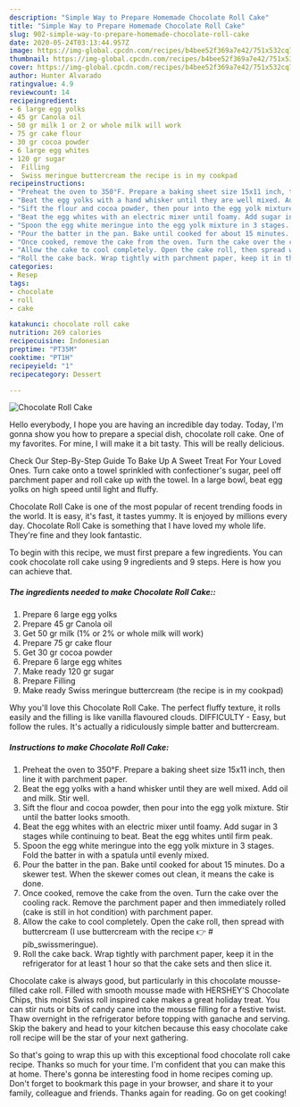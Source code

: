 ```yaml
---
description: "Simple Way to Prepare Homemade Chocolate Roll Cake"
title: "Simple Way to Prepare Homemade Chocolate Roll Cake"
slug: 902-simple-way-to-prepare-homemade-chocolate-roll-cake
date: 2020-05-24T03:13:44.957Z
image: https://img-global.cpcdn.com/recipes/b4bee52f369a7e42/751x532cq70/chocolate-roll-cake-recipe-main-photo.jpg
thumbnail: https://img-global.cpcdn.com/recipes/b4bee52f369a7e42/751x532cq70/chocolate-roll-cake-recipe-main-photo.jpg
cover: https://img-global.cpcdn.com/recipes/b4bee52f369a7e42/751x532cq70/chocolate-roll-cake-recipe-main-photo.jpg
author: Hunter Alvarado
ratingvalue: 4.9
reviewcount: 14
recipeingredient:
- 6 large egg yolks
- 45 gr Canola oil
- 50 gr milk 1 or 2 or whole milk will work
- 75 gr cake flour
- 30 gr cocoa powder
- 6 large egg whites
- 120 gr sugar
-  Filling
-  Swiss meringue buttercream the recipe is in my cookpad
recipeinstructions:
- "Preheat the oven to 350°F. Prepare a baking sheet size 15x11 inch, then line it with parchment paper."
- "Beat the egg yolks with a hand whisker until they are well mixed. Add oil and milk. Stir well."
- "Sift the flour and cocoa powder, then pour into the egg yolk mixture. Stir until the batter looks smooth."
- "Beat the egg whites with an electric mixer until foamy. Add sugar in 3 stages while continuing to beat. Beat the egg whites until firm peak."
- "Spoon the egg white meringue into the egg yolk mixture in 3 stages. Fold the batter in with a spatula until evenly mixed."
- "Pour the batter in the pan. Bake until cooked for about 15 minutes. Do a skewer test. When the skewer comes out clean, it means the cake is done."
- "Once cooked, remove the cake from the oven. Turn the cake over the cooling rack. Remove the parchment paper and then immediately rolled (cake is still in hot condition) with parchment paper."
- "Allow the cake to cool completely. Open the cake roll, then spread with buttercream (I use buttercream with the recipe 👉 # pib_swissmeringue)."
- "Roll the cake back. Wrap tightly with parchment paper, keep it in the refrigerator for at least 1 hour so that the cake sets and then slice it."
categories:
- Resep
tags:
- chocolate
- roll
- cake

katakunci: chocolate roll cake
nutrition: 269 calories
recipecuisine: Indonesian
preptime: "PT35M"
cooktime: "PT1H"
recipeyield: "1"
recipecategory: Dessert

---
```



![Chocolate Roll Cake](https://img-global.cpcdn.com/recipes/b4bee52f369a7e42/751x532cq70/chocolate-roll-cake-recipe-main-photo.jpg)

Hello everybody, I hope you are having an incredible day today. Today, I'm gonna show you how to prepare a special dish, chocolate roll cake. One of my favorites. For mine, I will make it a bit tasty. This will be really delicious.

Check Our Step-By-Step Guide To Bake Up A Sweet Treat For Your Loved Ones. Turn cake onto a towel sprinkled with confectioner&#39;s sugar, peel off parchment paper and roll cake up with the towel. In a large bowl, beat egg yolks on high speed until light and fluffy.

Chocolate Roll Cake is one of the most popular of recent trending foods in the world. It is easy, it's fast, it tastes yummy. It is enjoyed by millions every day. Chocolate Roll Cake is something that I have loved my whole life. They're fine and they look fantastic.


To begin with this recipe, we must first prepare a few ingredients. You can cook chocolate roll cake using 9 ingredients and 9 steps. Here is how you can achieve that.

##### The ingredients needed to make Chocolate Roll Cake::

1. Prepare 6 large egg yolks
1. Prepare 45 gr Canola oil
1. Get 50 gr milk (1% or 2% or whole milk will work)
1. Prepare 75 gr cake flour
1. Get 30 gr cocoa powder
1. Prepare 6 large egg whites
1. Make ready 120 gr sugar
1. Prepare  Filling
1. Make ready  Swiss meringue buttercream (the recipe is in my cookpad)


Why you&#39;ll love this Chocolate Roll Cake. The perfect fluffy texture, it rolls easily and the filling is like vanilla flavoured clouds. DIFFICULTY - Easy, but follow the rules. It&#39;s actually a ridiculously simple batter and buttercream. 

##### Instructions to make Chocolate Roll Cake:

1. Preheat the oven to 350°F. Prepare a baking sheet size 15x11 inch, then line it with parchment paper.
1. Beat the egg yolks with a hand whisker until they are well mixed. Add oil and milk. Stir well.
1. Sift the flour and cocoa powder, then pour into the egg yolk mixture. Stir until the batter looks smooth.
1. Beat the egg whites with an electric mixer until foamy. Add sugar in 3 stages while continuing to beat. Beat the egg whites until firm peak.
1. Spoon the egg white meringue into the egg yolk mixture in 3 stages. Fold the batter in with a spatula until evenly mixed.
1. Pour the batter in the pan. Bake until cooked for about 15 minutes. Do a skewer test. When the skewer comes out clean, it means the cake is done.
1. Once cooked, remove the cake from the oven. Turn the cake over the cooling rack. Remove the parchment paper and then immediately rolled (cake is still in hot condition) with parchment paper.
1. Allow the cake to cool completely. Open the cake roll, then spread with buttercream (I use buttercream with the recipe 👉 # pib_swissmeringue).
1. Roll the cake back. Wrap tightly with parchment paper, keep it in the refrigerator for at least 1 hour so that the cake sets and then slice it.


Chocolate cake is always good, but particularly in this chocolate mousse-filled cake roll. Filled with smooth mousse made with HERSHEY&#39;S Chocolate Chips, this moist Swiss roll inspired cake makes a great holiday treat. You can stir nuts or bits of candy cane into the mousse filling for a festive twist. Thaw overnight in the refrigerator before topping with ganache and serving. Skip the bakery and head to your kitchen because this easy chocolate cake roll recipe will be the star of your next gathering. 

So that's going to wrap this up with this exceptional food chocolate roll cake recipe. Thanks so much for your time. I'm confident that you can make this at home. There's gonna be interesting food in home recipes coming up. Don't forget to bookmark this page in your browser, and share it to your family, colleague and friends. Thanks again for reading. Go on get cooking!
